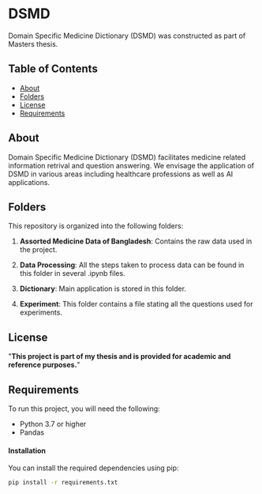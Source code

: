 # DSMD

Domain Specific Medicine Dictionary (DSMD) was constructed as part of Masters thesis.

## Table of Contents

- [About](#about)
- [Folders](#folders)
- [License](#license)
- [Requirements](#requirements)

## About

Domain Specific Medicine Dictionary (DSMD) facilitates medicine related information retrival and question answering. We envisage the application of DSMD in various
areas including healthcare professions as well as AI applications.

## Folders

This repository is organized into the following folders:

1. **Assorted Medicine Data of Bangladesh**: Contains the raw data used in the project.

2. **Data Processing**: All the steps taken to process data can be found in this folder in several .ipynb files.

3. **Dictionary**: Main application is stored in this folder.

4. **Experiment**: This folder contains a file stating all the questions used for experiments.

## License

"**This project is part of my thesis and is provided for academic and reference purposes.**"


## Requirements

To run this project, you will need the following:

- Python 3.7 or higher
- Pandas

#### Installation

You can install the required dependencies using pip:

```bash
pip install -r requirements.txt
